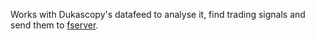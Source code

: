 Works with Dukascopy's datafeed to analyse it, find trading signals and send them to [fserver](https://github.com/yezooz/fserver).
